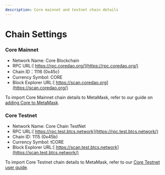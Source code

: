 ```yaml
---
description: Core mainnet and testnet chain details
---
```


# Chain Settings

### Core Mainnet

* Network Name: Core Blockchain
* RPC URL:[ https://rpc.coredao.org/](https://rpc.coredao.org/)
* Chain ID：1116 (0x45c)
* Currency Symbol: CORE
* Block Explorer URL:[ https://scan.coredao.org](https://scan.coredao.org/)

To import Core Mainnet chain details to MetaMask, refer to our guide on[ adding Core to MetaMask](https://medium.com/@core\_dao/add-core-to-metamask-7b1dd90041ce).

### Core Testnet

* Network Name: Core Chain TestNet
* RPC URL:[ https://rpc.test.btcs.network](https://rpc.test.btcs.network/)
* Chain ID: 1115 (0x45b)
* Currency Symbol: tCORE
* Block Explorer URL:[ https://scan.test.btcs.network](https://scan.test.btcs.network/)

To import Core Testnet chain details to MetaMask, refer to our [Core Testnet user guide](https://docs.coredao.org/developer/develop-on-core/using-core-testnet/connect-to-core-testnet).
